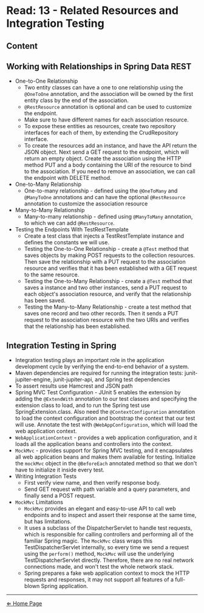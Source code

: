 # Read: 13 - Related Resources and Integration Testing

## Content
## Working with Relationships in Spring Data REST

  * One-to-One Relationship
    - Two entity classes can have a one to one relationship using the `@OneToOne` annotation, and the association will be owned by the first entity class by the end of the association.
    - `@RestResource` annotation is optional and can be used to customize the endpoint.
    - Make sure to have different names for each association resource.
    - To expose these entities as resources, create two repository interfaces for each of them, by extending the CrudRepository interface.
    - To create the resources add an instance, and have the API return the JSON object. Next send a GET request to the endpoint, which will return an empty object. Create the association using the HTTP method PUT and a body containing the URI of the resource to bind to the association. If you need to remove an association, we can call the endpoint with DELETE method.
  * One-to-Many Relationship
    - One-to-many relationship - defined using the `@OneToMany` and `@ManyToOne` annotations and can have the optional `@RestResource` annotation to customize the association resource
  * Many-to-Many Relationship
    - Many-to-many relationship - defined using `@ManyToMany` annotation, to which we can add `@RestResource`.
  * Testing the Endpoints With TestRestTemplate
    - Create a test class that injects a TestRestTemplate instance and defines the constants we will use.
    - Testing the One-to-One Relationship - create a `@Test` method that saves objects by making POST requests to the collection resources. Then save the relationship with a PUT request to the association resource and verifies that it has been established with a GET request to the same resource.
    - Testing the One-to-Many Relationship - create a `@Test` method that saves a instance and two other instances, send a PUT request to each object's association resource, and verify that the relationship has been saved.
    - Testing the Many-to-Many Relationship - create a test method that saves one record and two other records. Then it sends a PUT request to the association resource with the two URIs and verifies that the relationship has been established.

## Integration Testing in Spring

  * Integration testing plays an important role in the application development cycle by verifying the end-to-end behavior of a system.
  * Maven dependencies are required for running the integration tests: junit-jupiter-engine, junit-jupiter-api, and Spring test dependencies 
  * To assert results use Hamcrest and JSON path
  * Spring MVC Test Configuration - JUnit 5 enables the extension by adding the `@ExtendWith` annotation to our test classes and specifying the extension class to load, and to run the Spring test use SpringExtension.class. Also need the `@ContextConfiguration` annotation to load the context configuration and bootstrap the context that our test will use. Annotate the test with `@WebAppConfiguration`, which will load the web application context.
  * `WebApplicationContext` - provides a web application configuration, and it loads all the application beans and controllers into the context.
  * `MockMvc` - provides support for Spring MVC testing, and it encapsulates all web application beans and makes them available for testing. Initialize the `mockMvc` object in the `@BeforeEach` annotated method so that we don't have to initialize it inside every test.
  * Writing Integration Tests
    - First verify view name, and then verify response body.  
    - Send GET request with path variable and a query parameters, and finally send a POST request.
  * `MockMvc` Limitations 
    - `MockMvc` provides an elegant and easy-to-use API to call web endpoints and to inspect and assert their response at the same time, but has limitations.
    - It uses a subclass of the DispatcherServlet to handle test requests, which is responsible for calling controllers and performing all of the familiar Spring magic. The `MockMvc` class wraps this TestDispatcherServlet internally, so every time we send a request using the `perform()` method, `MockMvc` will use the underlying TestDispatcherServlet directly. Therefore, there are no real network connections made, and won't test the whole network stack.
    - Spring prepares a fake web application context to mock the HTTP requests and responses, it may not support all features of a full-blown Spring application.

***

[⇐ Home Page](../../README.md)